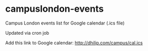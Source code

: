 # campuslondon-events
Campus London events list for Google calendar (.ics file) 

Updated via cron job

Add this link to Google calendar:
http://dhilip.com/campus/cal.ics

